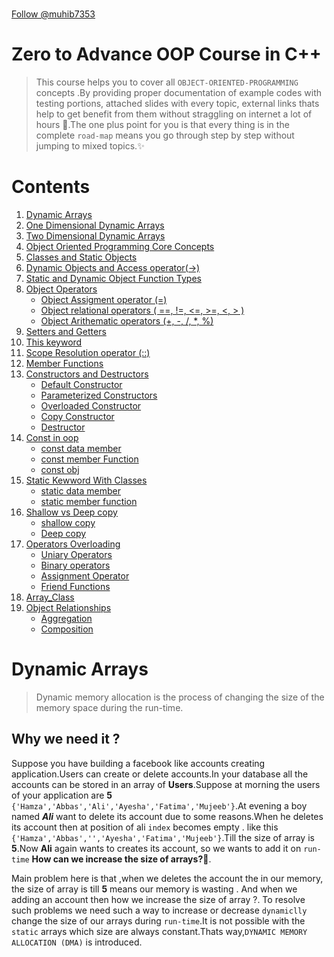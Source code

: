 <p align="center">
    <img src="/Some%20extra%20concepts/logo.jpg" style="height: 60vh; padding-left: 50vh;">
</p>

<!-- Place this tag where you want the button to render. -->

<a class="github-button" href="https://github.com/muhib7353" data-color-scheme="no-preference: light; light: light; dark: dark;" aria-label="Follow @muhib7353 on GitHub">Follow @muhib7353</a>

# Zero to Advance OOP Course in C++

> This course helps you to cover all `OBJECT-ORIENTED-PROGRAMMING` concepts .By providing proper documentation of example codes with testing portions, attached slides with every topic, external links thats help to get benefit from them without straggling on internet a lot of hours 🤔.The one plus point for you is that every thing is in the complete `road-map` means you go through step by step without jumping to mixed topics.✨

# Contents

1. [Dynamic Arrays](#dynamic-arrays)
2. [One Dimensional Dynamic Arrays](#one-dimensional-dynamic-arrays)
3. [Two Dimensional Dynamic Arrays](#two-dimensional-dynamic-arrays)
4. [Object Oriented Programming Core Concepts](#core-concepts)
5. [Classes and Static Objects](#classes-and-static-objects)
6. [Dynamic Objects and Access operator(->)](#dynamic-objects-and-access-operator)
7. [Static and Dynamic Object Function Types](#static-and-dynamic-object-function-types)
8. [Object Operators](#object-operators)
   - [Object Assigment operator (=)](#object-assignment-operater)
   - [Object relational operators ( ==, !=, <=, >=, <, > )](#object-relational-operaters)
   - [Object Arithematic operators (+, -, /, \*, %)](#object-arithematic-operators)
9. [Setters and Getters](#setters-and-getters)
10. [This keyword](#this-pointer-or-this-keyword-in-cpp)
11. [Scope Resolution operator (::)](#scope-resolution-operator)
12. [Member Functions](#member-functions)
13. [Constructors and Destructors](#constructors-and-destructors)
    - [Default Constructor]()
    - [Parameterized Constructors](#paramterized-constructor)
    - [Overloaded Constructor](#overloaded-constructor)
    - [Copy Constructor](#copy-constructor)
    - [Destructor](#destructors)
14. [Const in oop](#const-in-oop)
    - [const data member](#const-data-members)
    - [const member Function](#const-member-functions)
    - [const obj](#const-object)
15. [Static Kewword With Classes](#static-kewword-with-classes)  
    - [static data member](#static-data-member) 
    - [static member function](#static-member-function)
16. [Shallow vs Deep copy](#shallow-vs-deep-copy)   
    - [shallow copy](#shallow-copy-defination)
    - [Deep copy](#deep-copy)
17. [Operators Overloading](#operator-overloading)
    - [Uniary Operators](#uniary-operators-1)
    - [Binary operators](#binary-operators-1)
    - [Assignment Operator](#assignment-operator)
    - [Friend Functions](#non-member-friend-functions)
17. [Array_Class](#array-class)
18. [Object Relationships](#object-relationships)
    - [Aggregation](#aggregatoion)
    - [Composition](#composition)


# Dynamic Arrays

> Dynamic memory allocation is the process of changing the size of the memory space during the run-time.

## Why we need it ?

Suppose you have building a facebook like accounts creating application.Users can create or delete accounts.In your database all the accounts can be stored in an array of **Users**.Suppose
at morning the users of your application are **5** `{'Hamza','Abbas','Ali','Ayesha','Fatima','Mujeeb'}`.At evening a boy named **_Ali_** want to delete its account due to some reasons.When he deletes its account then at position of ali `index` becomes empty . like this `{'Hamza','Abbas','','Ayesha','Fatima','Mujeeb'}`.Till the size of array is **5**.Now **Ali** again wants to creates its account, so we wants to add it on `run-time` **How can we increase the size of arrays?🤔**.

Main problem here is that ,when we deletes the account the in our memory, the size of array is till **5** means our memory is wasting . And when we adding an account then how we increase the size of array ?. To resolve such problems we need such a way to increase or decrease `dynamiclly` change the size of our arrays during `run-time`.It is not possible with the `static` arrays which size are always constant.Thats way,`DYNAMIC MEMORY ALLOCATION (DMA)` is introduced.

## Before Starting Something better to know (Heap or Stack):

There are two types of memory in our computers **_Heap and Stack_**.During Dynamic Memory Allocation, When we make a pointer of our variable its can be formed at the stack.(storing the address of our varible only) and its value can be stored at the heap.

In `static memory`, all the varibles and arrays are formed in the memory (stack) at the `compile-time` so after exection all the variables and arrays are destroyed from the memory (stack) by the compiler itself.
But in `Dynamic memory`, all the variables and arrays `values` are formed in the memory (heap) at the run-time, so compiler doesn't made them we `developers` made it during the execuation time. So its our responsibilty to destroyed them from the memory after the completition of their tasks.Otherwise a problem named `memory-leakage` can be created and our program `crashes`.

One more important concept about the dynamic memory allocation.
In local functions we make a varaible and it goes out from the execuation stack after the calling .So we cannot use its value further more to to store its value we make a varaible on heap and ist pointer on the stack and return the pointer from the function and store its in to the main stack pointer varaible.Now your memory cannot be leakage.The main point is your pointer would never be became the dangling pointer. And your heap value can never be became without its pointer.

> Making a dynamic memory is called allocating the memory.
> Deleting a dynamic memory is called dellocating the memory.

## Dangling Pointer

A pointer whose is pointing to such memory in the haep which is not exist .

## One Dimensional Dynamic Arrays

**Firstly**, `allocating`, we make a pointer of our array at the stack that containes the address of the first element of our array.

<p align="center">
<img src="/Some%20extra%20concepts/codeSnaps/ptr.png" style="height: 40vh; padding-left: 50vh;">

 </p>

**Secondly**,we make a array at the heap by the `new` keyword.

<p align="center">
<img src="/Some%20extra%20concepts/codeSnaps/heap.png" style="height: 40vh; padding-left: 50vh;">

 </p>

**Thirdly**,perform your tasks.

<p align="center">
<img src="/Some%20extra%20concepts/codeSnaps/tasks.png" style="height: 50vh; padding-left: 50vh;">

 </p>

**At last**, `dellocating`, delete the array values at the heap by the `delete` keyword.And
make the pointer of our array `nullptr` so its pointing to nothing.

```cpp
#include <iostream>

using namespace std;

int main()
{
    int size = 5;
    int sum=0;

    //Allocating the memory
    int *arr = new int[size]{1,2,3,4,5};

    //sum of array
    for(int i=0;i<size;i++){
        sum+=arr[i];
    }
    cout<<"The sum of all the elements in the array is = "<<sum<<endl;

    //Delloacting the memory
    delete[] arr;
    arr = nullptr;

    return 0;
}
```

### How to change the size of our arrays at run-time ? or at execution time? How to increase or decrease the size of our arrays dynamically ? or at execution time?

**Firstly**, we made our array whose size we want to change dynamically.

<p align="center">
<img src="/Some%20extra%20concepts/codeSnaps/temp1.png" style="height: 40vh; padding-left: 50vh;">

 </p>

**Secondly**, we create an temp dyanmic 1D-Array.Whose size is the size thats we want after changing meanns `size+increaseNum` or `size+decreaseNum` .

<p align="center">
<img src="/Some%20extra%20concepts/codeSnaps/temp2.png" style="height: 40vh; padding-left: 50vh;">

 </p>

**Thirdly**, copy the array to tempArray.

<p align="center">
<img src="/Some%20extra%20concepts/codeSnaps/temp3.png" style="height: 50vh; padding-left: 50vh;">

 </p>

**At Last**, delete the array values from heap and mutate the array-pointer to the tempArray-pointer.And now you can mutate the size as `size+=num` (for-increaing) or `size-=num`(for-decreaing)

> Both our array and tempArray pointers in the stack pointing to the same changed tempArray values in the heap.

<p align="center">
<img src="/Some%20extra%20concepts/codeSnaps/temp4.png" style="height: 50vh; padding-left: 50vh;">

 </p>

**Now**,You can perform tasks, to the changed sized array ,after performing methods deallocate the aray and program happily finishes😊.(Problem-Solved,Hurray🥳)

```cpp
#include <iostream>
using namespace std;
int main()
{

    int size = 5;
    int *arr = new int[size]{1, 2, 3, 4, 5};

    int num;
    cout << "Enter the number how much size of array you wnat to cahnge :" << endl;
    cin >> num;

    int *temp = new int[size + num];
    for (int i = 0; i < size; i++)
    {
        temp[i] = arr[i];
    }

    //deleting the previous array
    delete[] arr;
    arr=temp;

    //giving values to increased indexs
    for(int i=size;i<size+num;i++){
        cin>>arr[i];
    }
    size+=num;

    delete[] arr;
    arr=nullptr;

    return 0;
}
```

# Boosted Material 1

- To Practice Questions Like ,insert,delete,shrink,add elements to the arrays dynamically
  see [1D-Arrays-Examples](</Object%20Oriented%20Programming/Step0_Dynamic%20Arrays/One%20Dimensional%20(1D)%20%20Dynamic%20Arrays/>)
- To Read more complexities about the dyanmic arrays read book pages from
  [LearnCpp](https://www.learncpp.com/cpp-tutorial/dynamic-memory-allocation-with-new-and-delete/)
- To get slides of dynamic memory [Dynamic Memory Allocation](/Some%20extra%20concepts/Slides/dynamicMemory.pdf)

## Two Dimensional Dynamic arrays

**Firtsly**, In Two Dimensional Dynamic arrays ,make an array of pointers (every element of array contaning the address of first element of each row of matrix) which is stored to the pointer in stack ,beacuse this pointer storing the address first pointer of array, so this pointer is the double pointer.

   <p align="center">
    <img src="/Some%20extra%20concepts/codeSnaps/2d-1.png" style="height: 40vh; padding-left: 50vh;">
 </p>
  **Secondly**, Make a new array on the heap (column) from the every element(single-pointer) of the pointers array,that conatain the address of the first element of it column on the stack.

   <p align="center">
    <img src="/Some%20extra%20concepts/codeSnaps/2d-2.png" style="height: 50vh; padding-left: 50vh;">
 </p>

**Thirdly**, Now our 2D-array is allocated.Now perform the all tasks on it.

   <p align="center">
    <img src="/Some%20extra%20concepts/codeSnaps/2d-3.png" style="height: 70vh; padding-left: 50vh;">
 </p>

**At Last**,Deallocate the firstly all the columns on the heap. Then delete the pointers array.
Then make the matrix pointer to null pointing to the nothing.

```cpp
#include <iostream>
using namespace std;
int main()
{
    int row = 3;
    int col = 3;

    int **matrix = new int *[row];
    for (int i = 0; i < row; i++)
    {
        matrix[i] = new int[col];
    }

    for (int i = 0; i < row; i++)
    {
        for (int j = 0; j < col; j++)
        {
            matrix[i][j] = (rand() % 10) + 1;
        }
    }

    for(int i=0;i<row;i++){
        delete[] matrix[i];
    }
    delete[] matrix;
    matrix=nullptr;

    return 0;
}
```

## How to change the size of rows or columns of 2D-arrays at run-time ? How to increase or decrease the size of 2D-arrays dynamically ?

You can understand the one example of how to increase the size of columns and then do others operations by following it.

### Steps:(To increase the rows dynamically)

**Firstly**: Make the new 2D-Dynamic array .

   <p align="center">
    <img src="/Some%20extra%20concepts/codeSnaps/temp2-1.png" style="height: 50vh; padding-left: 50vh;">
 </p>

**Secondly**: Make the `temp`2D-Dyanmic array.

   <p align="center">
    <img src="/Some%20extra%20concepts/codeSnaps/temp2-2.png" style="height: 60vh; padding-left: 50vh;">
 </p>

**Thirdly**: Copy the pervious 2d-array to temp array.Delete the previous 2D-Array.Give pointer of temp array to previous array.

   <p align="center">
    <img src="/Some%20extra%20concepts/codeSnaps/temp2-3.png" style="height: 70vh; padding-left: 50vh;">
 </p>

**At Last**: Add the new elements in the array .And finally dellocate the array.

```cpp
#include <iostream>
#include <iomanip>

using namespace std;

int main()
{
    int row=3;
    int col=3;

    //Allocating the memory
    int **matrix = new int *[row];
    for (int i = 0; i < row; i++)
    {
        matrix[i] = new int[col];
    }

   cout << "The random elements in the array :" << endl;
    for (int i = 0; i < row; i++)
    {
        // cout<<"Enter the row "<<i+1<<" :"<<endl;
        for (int j = 0; j < col; j++)
        {
            matrix[i][j] = (rand() % 10) + 1;
            // cin>>matrix[i][j];
        }
    }

   int num;
    cout << "Enter the number of rows that you want to increase:" << endl;
    cin >> num;

    //increase the size of the rows
    int **temp = new int *[row + num];
    for (int i = 0; i < row + num; i++)
    {
        temp[i] = new int[col];
    }
    for (int i = 0; i < row; i++)
    {
        for (int j = 0; j < col; j++)
        {
            temp[i][j] = matrix[i][j];
        }
    }
    for (int i = 0; i < row; i++)
    {
        delete[] matrix[i];
    }
    delete[] matrix;
    matrix = temp;


    //Entering elemenst in the increased rows
    for (int i = row; i < row + num; i++)
    {
        // cout<<"Enter the row "<<row+1<<" :"<<endl;
        for (int j = 0; j < col; j++)
        {
            matrix[i][j] = (rand() % (100 - 90)) + 1 + 90;
            // cin>>matrix[i][j];
        }
    }
    row += num;

   cout << "The elements in the array :" << endl;
    for (int i = 0; i < row; i++)
    {
        cout << left;
        for (int j = 0; j < col; j++)
        {
            cout << setw(5) << matrix[i][j];
        }
        cout << endl;
    }

    //dellocating the memory
    for (int i = 0; i < row; i++)
    {
        delete[] matrix[i];
    }
    delete[] matrix;
    matrix = nullptr;

    return 0;
}

```

## Boosted Material:

- To Practice Questions Like inrease and decrease rows or columns of the 2D-arrays dynamically
  see [1D-Arrays-Examples](</Object%20Oriented%20Programming/Step0_Dynamic%20Arrays/Two%20Dimensional%20(2D)%20%20Dynamic%20Arrays/>)
- To Read more complexities about the dyanmic arrays read book pages from
  [LearnCpp](https://www.learncpp.com/cpp-tutorial/dynamic-memory-allocation-with-new-and-delete/)
- To get slides of dynamic memory [Dynamic Memory Allocation](/Some%20extra%20concepts/Slides/dynamicMemory.pdf)

# Core Concepts

A langugae which containes these four segments is referrred as **_Object-Oriented-Programming_** language.

- ## Classes and object :
  Classes have no exixtence in the memeory,its only a blueprint.When we make an object of that class ,then it should having the some memeory.Class is an user defined-data-Type, called as **_ABSTRACT_DATA_TYPE_**.
- ## Data hiding and Encapsulation:
  Data is hided from every another object is data hiding .All the memebers of a class including data members and member functions are closed in a class like a capsule is referred to as Encapsulation.This feature opens the new term named as `Abstraction` means all the inner details are completetly ifnored and we focus on the working of the software.
- ## Inheritance:
  **_Do not reinvent the wheel_**.In programming the term used as : **Do not repeat the code⛔**.Inheritance has the code reuse-ability.Some features are inherited from the base class and given to the derived class.If any language does not support the inheritance then its not calle the Object oriented programming language its called the **\*Object-Based-Language**.
- ## Polymorphism
  Define as : Single interface having multiple functionalities.(same name different behaviour).
  It has two types :
  - Static
    Function overloading is done in static polymorphism.It has be achieved on the compile time also called the **_compile_time_binding_**.
  - Dynamic
    Function overriding is done in the dynamic polymorphism.It has be achieved on the run time also called the **_Run_Time_binding_**.

# Classes and Static Objects

[What are classes 👀 ❓](#classes-and-object)

## Basic Syntx of class:

  <p align="center">
    <img src="/Some%20extra%20concepts/codeSnaps/class1.png" style="height: 40vh; padding-left: 50vh;">
 </p>

## Basic Syntx of object:

  <p align="center">
    <img src="/Some%20extra%20concepts/codeSnaps/obj.png" style="height: 40vh; padding-left: 50vh;">
 </p>

we cannot access the dataMemebers of the class outside the class .Their members are by `default-private`.So when we want to access them .The error should come as

  <p align="center">
    <img src="/Some%20extra%20concepts/codeSnaps/error1.png" style="height: 40vh; padding-left: 50vh;">

> so when we want to access them outside the class,we use the `access-identifiers`.

## Access-Identifiers

There are there Access specifiers.

- ### Public
  Members declerad as private are only accessible within the class.
- ### Private
  Memebers of public are accessible from anywhere(accissble through the object).
- ### Protected
  Members are only accessible in child class.

Result:

<p align="center">
<img src="/Some%20extra%20concepts/codeSnaps/result_class.png" style="height: 60vh; padding-left: 50vh;">

### Note:

> The address of a class is same as the address of the first dataMemeber of the class

# Boosted Material 2

- To practice real-world examples [class and object examples](/Object%20Oriented%20Programming/Step1_Classes%20and%20objects/)
- To go through slides [Class and object slides](/Some%20extra%20concepts/Slides/classes.pdf)
- For reading more concepts explore this page [Deep learn class and objects](https://www.learncpp.com/cpp-tutorial/classes-and-class-members/)

# Dynamic Objects and Access Operator

Dynamic Objects means the pointer of that objects is on the stack and the whole object is on the heap. The name of the object is actually a pointer so means whenever we use the name of the class actually we refer the address of the object on the heap. So how we can access the data members and member functions of the object ,To refer the data members and the member functions of that class , we use the **access-operator** `->` instead of `(.)` **dot operator** .The access operator make a link between the heap and and stack .

### Understand by excample:

[How we make the dynamic objects of class and how to access their data members of taht dynamic object🙄❓](/Object%20Oriented%20Programming/Step1_Classes%20and%20objects/Basic%20Concepts%20building%20programs/6_DyanmicObjects_and_acessOperaters.cpp)

```cpp
#include <iostream>

using namespace std;

class algebra
{
public:
    int y;
    int x;
    int add;
};

int main()
{
    //Alloacting the memory
    algebra *sum = new algebra;

    //Arrow operaters pointing the members on the heap(->)
    sum->x = 3;
    sum->y = 4;
    sum->add = sum->x + sum->y;

    //Derefernce and userd the dot opearter(.)
    cout << "The sum of " << (*sum).x << " and " << (*sum).y << " = " << (*sum).add << endl;

    //delloacting the memory
    delete sum;
    sum=nullptr;

    return 0;
}
```

# Static and Dynamic Object Function Types:

Three type of functions can be implemented on the objects.

1. By passing object as a value
2. By passing object as a reference
3. By return object as a object

## 1.By passing object as a value

In `static` Pass objects into functions as an argument and use these parameters as a local object which has a complete access to the data members and member functions of the class same as for the argumentative object.

> The object which calls the functions is called the `Left_hand_side_object`.

We don't need to pass the two objects as the arguments beacuse L.H.S object is already exist ,and accessible to the class functions and we only need to pass the other funtions which is right hand side object.

In `Dyanmic` the copy of argumentative objects will not be made only the address of these objects will pass and dereferencing these adress and perform operations.

<p align="center">
    <img src="/Some%20extra%20concepts/codeSnaps/f-1.png" style="height: 50vh; padding-left: 50vh;">
 </p>

## 2.By passing object as a reference

In `static` When passing object as an argument to the function which recieveing it as a refernce parameter, then the copy of that object will not be produce.The address of this object will be use and its means any changing in data members or function members of the parameter object will aslo mutate the original argumentative object.
In `Dyanmic` the copy of argumentative objects will not be made only the address of these objects will pass ,so we will not have to use the refernce operator `&` , beacause already we pass the address `refernce` of the objects on the heap to function parameters As a result ,dereferencing these adresses and mutating the data memebers and member functions will mutate the original argumentative objects data members and member functions respectively.

<p align="center">
    <img src="/Some%20extra%20concepts/codeSnaps/f-2.png" style="height: 70vh; padding-left: 50vh;">
 </p>

## 3.By return object as a object

In `static` Return type of the function is a class name. When you manipulate some data and return a object made inside the function.
In `Dyanmic`,the returing object returns the only address of the making object not the object on the heap. beacuse when the function executes the making pointer will automatically goes out from the execuation stack. but the object on the heap is exixts . So just return the address of the making pointer.

> When an object is returned at compile-time it can be stored an anonymous varaible of same returning dataType and then assign it the varible on which the functions call this process is called the `RETURN_VALUE_OPTIMIZATION(RVO)`. And you when you run the program its destructor will be showed in the screen .

<p align="center">
    <img src="/Some%20extra%20concepts/codeSnaps/RVO.png" style="height: 50vh; padding-left: 50vh;">
 </p>

<p align="center">
    <img src="/Some%20extra%20concepts/codeSnaps/RVO-result.png" style="height: 50vh; padding-left: 50vh;">
 </p>
### Let understand by 😮 [dynamic-example](/Object%20Oriented%20Programming/Step1_Classes%20and%20objects/Basic%20Concepts%20building%20programs/6_DyanmicObjects_and_acessOperaters.cpp):

For static click [here](/Object%20Oriented%20Programming/Step1_Classes%20and%20objects/Basic%20Concepts%20building%20programs/7_staticObjectAndFunctions.cpp)

```cpp
/*Dynamic Objects when we pass to functions they always should be pass as by refernce
/*This code has three parts by three tests so you can uncommenntg the every test and check the outputs to understand
1:Pass by value  for dynamic objects
2:Pass by refernce for dynamic objects
3:Return value for dynamic objects
*/

#include <iostream>

using namespace std;

class algebra
{
private:
    int x;
    int y;

public:
    // setters
    void setX(int X) { x = X; }
    void setY(int Y) { y = Y; }
    void setData(int X, int Y)
    {
        x = X;
        y = Y;
    }

    // getters
    int getX() { return x; }
    int gety() { return y; }
    void getData()
    {
        cout << "x=" << x << endl;
        cout << "y=" << y << endl;
    }
};

// Functions

// 1:Pass by value
bool passByValue(algebra *A, algebra *B)
{
    return A->getX() != B->getX() ? true : false;
}

// 2:Pass by refernce
void update(algebra *A, algebra *B)
{
    B->setX(B->getX() + 100);
    B->setY(B->gety() + 100);
}

// 3:Return value
algebra *createCopy(algebra *A)
{
    algebra *copy = new algebra;

    copy->setX(A->getX());
    copy->setY(A->gety());

    return copy;
}
int main()
{
    algebra *obj1 = new algebra;
    algebra *obj2 = new algebra;

    obj1->setData(1, 2);
    obj2->setData(3, 4);

    // // Test:01
    // cout << passByValue(obj1, obj2);

    // //Test:02
    // cout << "Before passing obj2 as a pointer to update function : " << endl;
    // obj2->getData();
    // update(obj1, obj2);
    // cout << "After passing obj2 as a pointer to update function : " << endl;
    // obj2->getData();

    // //Test:03
    // cout << "The object members :" << endl;
    // algebra *copy=createCopy(obj1);
    // copy->getData();

    /*Results:Object’s data is always
    pass by reference through
    pointers*/

    return 0;
}
```

# Object Operators

These are object opertors:

- [Object Assigment operator (=)](#object-assignment-operater)
- [Object relational operators ( ==, !=, <=, >=, <, > )](#object-relational-operaters)
- [Object Arithematic operators (+, -, /, \*, %)](#object-arithematic-operator)

# Object Assignment operater

In generally, the assignment operator can be used to copy one thing into another. The data memebers of one object can be copied to another data members in two ways

> Only if member access specifier is public.

1.Member wise data Assignment

<p align="center">
    <img src="/Some%20extra%20concepts/codeSnaps/assignment-1.png" style="height: 50vh; padding-left: 50vh;">

 </p>
 
 2.Aggregate Wise data Assignment
        <p align="center">
    <img src="/Some%20extra%20concepts/codeSnaps/assignment-2.png" style="height: 50vh; padding-left: 50vh;">
 </p>
 
  ### Lets now understand by example 😍:
  [In C++ how the class data members of one object to be copied to the another object data memebers](/Object%20Oriented%20Programming/Step1_Classes%20and%20objects/Basic%20Concepts%20building%20programs/3_AssignmentOperater.cpp)

```cpp
#include <iostream>

using namespace std;

class algebra
{
public:
int x;
int y;

    void getData()
    {
        cout<<"The value of x ="<<x<<endl;
        cout<<"The value of y ="<<y<<endl;
    }

};

int main()
{
algebra obj1;
algebra \*obj2=new algebra;

    obj1.x=1;
    obj1.y=2;

    //MEMEBER WISE COPYING
    cout<<"\t\tMEMEBER WISE COPYING :"<<endl;
    obj2->x=obj1.x;
    obj2->y=obj1.y;

    cout<<"The values in object 1 : "<<endl;
    obj1.getData();
    cout<<"The values in object 2 : "<<endl;
    obj2->getData();

    // Aggregate WISE COPYING
    cout<<"\t\tAggregate WISE COPYING :"<<endl;
    (*obj2)=obj1;

    cout<<"The values in object 1 : "<<endl;
    obj1.getData();
    cout<<"The values in object 2 : "<<endl;
    obj2->getData();

    delete obj2;
    obj2=nullptr;

    return 0;

}

```

# Object Relational Operaters

Relational operators can be applied only on the varaibles that are made in functions. In objects you cannot apply directly these operaters on the object data members. It cannot be possible by `Member-Wise` or `Agreement-Wise`.

<p align="center">
    <img src="/Some%20extra%20concepts/codeSnaps/relational.png" style="height: 50vh; padding-left: 50vh;">
</p>

### Example :

[Can we compare the reational operaters (==,!=,<=,>=) to compare two object data members ?](/Object%20Oriented%20Programming/Step1_Classes%20and%20objects/Basic%20Concepts%20building%20programs/4_RelationalOpearter.cpp)

```cpp
#include<iostream>

using namespace std;

class algebra
{
public:
    int x;
    int y;
public:

    void setData(int xA,int yA)
    {
        x=xA;
        y=yA;
    }
    void getData()
    {
        cout<<"The value of  x = "<<x<<endl;
        cout<<"The value of  y = "<<y<<endl;
    }

    //getters
    int getX(){ return x;}
    int getY(){ return y;}
};
int main()
{
    algebra obj1;
    algebra *obj2=new algebra;

    obj1.setData(5,6);
    obj2->setData(6,5);

    //  //Test:01
    // cout<<obj1.getX()!=obj2->getX();
    // /*error: no match for 'operator!=' (operand types are 'std::basic_ostream<char>' and 'int')
    // cout<<obj1.getX()!=obj2->getX();*/

    //  //Test:02
    // cout<<*(obj2)==obj1;
    // //Compile time error Operation not defined

    // Results:So its mean we will never compare the data member wise or agrement wise
    delete obj2;
    obj2=nullptr;



    return 0;
}

```

# Object Arithematic Operators

Arithematic operators (+, -, /, \*, %) will be applicable only in member wise

<p align="center">
    <img src="/Some%20extra%20concepts/codeSnaps/arithematic-1.png" style="height: 50vh; padding-left: 50vh;">
</p>
 
  Cannot be applicable directly on the objects agreement wise.
<p align="center">
    <img src="/Some%20extra%20concepts/codeSnaps/arithematic-2.png" style="height: 60vh; padding-left: 50vh;">
</p>

> Use `Operator_Overloading` to apply these arithematic_operators on the objects directly.We will discuss this in later section [go_here](#).

### Example :

[Can we compare the use the arithematic operaters (+,-,\*,/,%) to perform arithematic calculations between two object data members ?](/Object%20Oriented%20Programming/Step1_Classes%20and%20objects/Basic%20Concepts%20building%20programs/5_ArithematicOpearter.cpp)

```cpp

#include<iostream>

using namespace std;

class algebra
{
public:
    int x;
    int y;
public:

    void setData(int xA,int yA)
    {
        x=xA;
        y=yA;
    }
    void getData()
    {
        cout<<"The value of  x = "<<x<<endl;
        cout<<"The value of  y = "<<y<<endl;
    }

    //getters
    int getX(){ return x;}
    int getY(){ return y;}
};
int main()
{
    algebra obj1;
    algebra *obj2=new algebra;

    obj1.setData(5,6);
    obj2->setData(1,2);

    //  //Test:01
    // //Member Wise
    // cout<<obj1.getX()+obj2->getX()<<endl;
    // cout<<obj1.getY()+obj2->getY()<<endl;

    //  //Test:02
    // //Agremeent Wise
    // cout<<*(obj2)+obj1<<endl;
    // //Compile time error Operation not defined


   //Results:We can perform the matematical opaertions on the object adat memebers only member wise not agremnet wise.

    delete obj2;
    obj2=nullptr;

    return 0;
}
```

# Setters and Getters

**_Why we need setters and getters_** ? What is the importance of getters and setters in real world?
Understand by exapmle ,in mobile phones when we want to increase the brightness of our mobile then can we go to the whole setting of the mobile and change it here **\*NO\*\*** .We only set the value of brightness same when we want to get the phone number of any person , we just search and get it.
Getters and setters are the same as , to retrieve the single dataMember or whole data member or to update them.

## Setters

> Used to set or update values of individual data members or a complete object.

### Basic Syntax:

- **_Void setVariableName (varaibleDataType parameterName){ variableName = ParameterName;}_**
   <p align="center">
   <img src="/Some%20extra%20concepts/codeSnaps/setters.png" style="height: 60vh; padding-left: 50vh;">
</p>

## Getters

> Used to get values of indiviual or complete object .

### Basic Syntax:

- **_returnType getVariableName (){ return variableName;}_**
     <p align="center">
     <img src="/Some%20extra%20concepts/codeSnaps/getters.png" style="height: 60vh; padding-left: 50vh;">
  </p>

  ## SetData and getData

  These are also the member functions of the class.They set the whole class data members and also get the data memebers of the whole class.

```cpp
/*Write a C++ program how to putData into dataMembers of a class that is private and getData from them
 */
#include <iostream>

using namespace std;

class algebra
{
private:
    int x;
    int y;
    float z;

public:
    void putData(int xA, int yA, int zA)
    {
        x = xA;
        y = yA;
        z = zA;
    }
    void getData()
    {
        cout<<"The value of x = "<<x<<endl;
        cout<<"The value of y = "<<y<<endl;
        cout<<"The value of z = "<<z<<endl;
    }
};

int main()
{
    algebra equation1;

    //Test 01:
    equation1.putData(1,2,3);
    equation1.getData();
    return 0;
}
```

### Practice exapmles:

- [Getters and Setters in C++ ](/Object%20Oriented%20Programming/Step1_Classes%20and%20objects/Basic%20Concepts%20building%20programs/2_gettersAndSetters.cpp)
- [getData and setData in C++ ](/Object%20Oriented%20Programming/Step1_Classes%20and%20objects/Basic%20Concepts%20building%20programs/1_getData_and_putData.cpp)

# This Pointer or This KeyWord in Cpp

IN C++ ,**This** is a pointer refer to the insatnce of the class. **This** is a pointer Single copy of this pointer is maintained at class level accessible in member functions only.
**This** pointer has two main functionalities:

1.When in memeber functions of the class ,the local variables name same as the `data-members` name.

<p align="center">
<img src="/Some%20extra%20concepts/codeSnaps/this1.png" style="height: 50vh; padding-left: 50vh;">

 </p>
 
2.Used to return the whole object from the member function. When you want to use the function chaining in objects.
In short,it can be used for the function calls chaining in which the local object returns the refernce of the single object and in function chaining it updates the every previous function value also.
<p align="center">
    <img src="/Some%20extra%20concepts/codeSnaps/this2.png" style="height: 70vh; padding-left: 50vh;">
 </p>
 
  ### Lets now understand by example 😍:
  [What is a this key Word in C++? Write a C++ program in which the setter function parameter name is same as the class data member name.What is the *this Pointer* in the C++ 😧?](/Object%20Oriented%20Programming/Step1_Classes%20and%20objects/Basic%20Concepts%20building%20programs/9_thisPointer.cpp)

```cpp
#include<iostream>

using namespace std;

class algebra
{
private:
    int x;
    int y;
public:
    //setters
    void setX(int x)
    {
       this->x=x;
    }
    void setY(int y)
    {
        this->y=y;
    }
    void setData(int x,int y)
    {
        this->x=x;
        this->y=y;
    }

    //getters
    int getX()
    {
        return x;
    }
    int getY()
    {
        return y;
    }
    void getData()
    {
        cout<<"The value of x = "<<x<<endl;
        cout<<"The value of y = "<<y<<endl;
    }

    //member functions
    algebra &value(int x)
    {
        this->x=x;
        return *this;
    }
    algebra &incrementValue(int y)
    {
        this->x++;
        this->y=y;
        return *this;
    }

};

int main()
{
    algebra obj1;
    algebra *obj2=new algebra;

    obj1.setData(1,2);
    obj2->setData(3,4);

    obj1.getData();
    obj2->getData();

    obj1.value(100).incrementValue(200);
    obj1.getData();//101,200--->chaining is sequential and the changes made to the object’s data members retains for further chaining calls.

    // obj1.setX(90).setY(900);// error: invalid use of 'void'


    return 0;
}
```

# Scope Resolution operator

## Defination:

> Scope Resolution operater (::) define the scope of anything at any place .Used to access the gloabal varables with the same name ,access the class memeber functions outside the the class ,usedin namespaces and in the inheritance

Suppose we have a class having 1000+ member functions our class size will become too springable 🥴 . And other problem is that suppose in your company your team fellow want to see your code he does't want to see your logics and how you write the code he/she just wnat to see what functionalities your class can do and think that your class has 2000+ member functions of different functionalities.In ecah member function you write the 1000+ lines of code.So showing every functionality name takes too much time🤧 and may be its a chance your team member beacome frustated 😡. As a result, **How to resolve these problems ?** The first answer involed in your brain is to make prototypes inside the class and make functions outside the class. Okay ! Thats good, lets try it

<p align="center">
    <img src="/Some%20extra%20concepts/codeSnaps/s-1.png" style="height: 70vh; padding-left: 50vh;">
 </p>

But the error should become :

```diff
- error: invalid use of 'this' in non-member function void setX(int x) { this->x = x; }
```

Beacuse, we know that all the data members and function members are developed public,private and protected only inside the class only accessible to them is protected or publc. And how can we refer that this function is a member function of that specific class.

How to resolve this error :

```diff
+ Use the Scope resolutioon opertor `::`  with the name of the class
```

_Means that this function has scope to that class_

<p align="center">
    <img src="/Some%20extra%20concepts/codeSnaps/s-2.png" style="height: 50vh; padding-left: 50vh;">
</p>

### Understand by complete [Scope-Resolution(::) Example](/Object%20Oriented%20Programming/Step1_Classes%20and%20objects/Basic%20Concepts%20building%20programs/10_scopeResolutionOperter.cpp) 😎:

```cpp
#include <iostream>

using namespace std;

class algebra
{
private:
   int x;
   int y;

public:
   // setters
   void setX(int);
   void setY(int);
   void setData(int, int);
   void setAlgebra(algebra);

   // getters
   int getX() const;
   int getY() const;
   void getData() const;
   algebra getAlgebra() const;

   // memberFunctions are here
   //.........
};

// SETTERS_scope_resolutions
void algebra::setX(int x) { this->x = x; }
void algebra::setY(int y) { this->y = y; }
void algebra::setData(int x, int y)
{
   this->x = x;
   this->y = y;
}
void algebra::setAlgebra(algebra obj)
{
   x = obj.x;
   y = obj.y;
}

// GETTERS_scope_resolutions
int algebra::getX() const { return x; }
int algebra::getY() const { return y; }
void algebra::getData() const
{
   cout << "The value of x = " << x << endl;
   cout << "The value of y = " << y << endl;
}
algebra algebra::getAlgebra() const
{
   return *this;
}

int main()
{
   algebra obj1;
   obj1.setData(1, 2);
   obj1.getData();

   algebra obj2;
   obj2.setAlgebra(obj1);
   obj2.getData();

   obj1.getAlgebra().setX(8);
   obj1.getData();

   return 0;
}
```

# Member Functions

You already know that we had already discussed the member functions, then what they are 🤔 ? Every class has such type of member functions :

- [Getters](#getters)
- [Setters](#setters)
- [Mutators](#setters)
- [Accessers](#getters)
- [Functionaliters](#functionaliters)
- [Constructors](#constructors-and-destructors)
- [Destructors](#constructors-and-destructors)
- [Iterators](#setters)
- [Operators](#operator-overloading)\
  In all of above we have done `getters` and `setters`. `Mutators` and `Accessors` are same as `getters` and `setters` beacuse by using the `setters` we can have full access to the data memebers of the class to mutate them directly and sam for the `getters` we can have directly access to retrieve them.
  **NOW**,we will discuss about the **_Functionaliters_**( I think thats not make sense 😅, but according to me its very straightForward to understand).Others will be discuss in the coming points.

## Functionaliters :

> Main functions that perform some operations on the data are called fucntionaliters.
> Functions that perform some mathematical and other operations on the data memebers and show some output or help in other functions to perform functionalities.

### Let understand by example 🙂 :

[Write a c++ program in to find distance between two points and take third point and find from where the distance from third point is closest](/Object%20Oriented%20Programming/Step1_Classes%20and%20objects/Basic%20Concepts%20building%20programs/11_MemberFunctions.cpp)

```cpp
/*Write a c++ program in to find distance between two points and take third point and find from where the distance from third point is closest*/
#include <iostream>
#include <cmath>

using namespace std;

class algebra
{
public:
    // setters
    void setX(int);
    void setY(int);
    void setData(int, int);
    void setAlgebra(algebra);

    // getters
    int getX() const;
    int getY() const;
    void getData() const;
    algebra getAlgebra() const;

    // memberFunctions
    float calculateDistance(algebra);
    algebra closestPoint(algebra , algebra );

private:
    int x;
    int y;
};

// SETTERS_scope_resolutions
void algebra::setX(int x) { this->x = x; }
void algebra::setY(int y) { this->y = y; }
void algebra::setData(int x, int y)
{
    this->x = x;
    this->y = y;
}
void algebra::setAlgebra(algebra obj)
{
    x = obj.x;
    y = obj.y;
}

// GETTERS_scope_resolutions
int algebra::getX() const { return x; }
int algebra::getY() const { return y; }
void algebra::getData() const
{
    cout << "The value of x = " << x << endl;
    cout << "The value of y = " << y << endl;
}
algebra algebra::getAlgebra() const
{
    return *this;
}

// Member_Functions
float algebra::calculateDistance(algebra point)
{
    int d1 = point.x - x;
    int d2 = point.y - y;

    int temp = ((d1 * d1) + (d2 * d2));

    return sqrt(temp);
}

algebra algebra ::closestPoint(algebra p1, algebra p2)
{
    float d1 = calculateDistance(p1);
    float d2 = calculateDistance(p2);

    return d1 <= d2 ? p1 : p2;
}

int main()
{
    algebra point1, point2, point3;

    point1.setData(6, 9);
    point2.setData(12, 3);
    point3.setData(1, 15);

    cout << point1.calculateDistance(point2)<<endl;
    point1.closestPoint(point2,point3).getData();

    return 0;
}
```

# Now its Time for Boosted Material 3

## Go deep 🧐, learn deep 😎

- See basic concept based questions on `setters`, `getters`, `this->pointer`, `object operators` and `object functions` click [here](/Object%20Oriented%20Programming/Step1_Classes%20and%20objects/Basic%20Concepts%20building%20programs/)
- To get slides on these topics click [here](/Some%20extra%20concepts/Slides/memberFunctions.pdf)
- To read about them more briefy visit [here](https://learncpp.com)

# Constructors and Destructors

### Defination:

> It is a function.It does not have any `return type`(like int,void). It has same name as of its class.They can never be called instead(they can be more than two ) are called and executed automaticallu on the time of creation oof object.Their main purpose to initialze the data members of an object being created.

Every object will be called only once in its life by the constructor till it is destroyed.Compiler give us default constructor but ity initliaze the data members with teh garbage values. If any one of the constructor should be written then the compiler does not gives its default constructor Constructor are of three types:

- Deafult Constructor
- Parameterized Constructor
- Copy Constructor

## Default Constructor

Its parameters are empty and it can be called on the time of the object creation.

### Syntax:

 <p align="center">
    <img src="/Some%20extra%20concepts/codeSnaps/cons-1.png" style="height: 50vh; padding-left: 50vh;">
</p>
 
 ### Example:
 ```cpp
 /*Write a C++ program how to write the default constructors*/
#include <iostream>
using namespace std;
class algebra
{
private:
	int x;
	int y;
public:
	algebra();
	void setData(int, int);
	void getData();
};
//Default Constructor
algebra::algebra()
{
	x = 0;
	y = 0;
	cout << "Deafult Constructor should be called:" << endl;
}
void algebra ::setData(int x, int y)
{
	this->x = x;
	this->y = y;
}
void algebra ::getData()
{
	cout << "The value of x = " << x << endl;
	cout << "The value of y = " << y << endl;
}
int main()
{
	algebra obj1;
	obj1.setData(1, 2);
	obj1.getData();
	algebra obj2;
	obj2.getData();

    return 0;

}

````
## Paramterized Constructor:
  Constructors are `overloaded` like `function-overloading`. When there are more than one constructors in a class having different number of parameters are called overloaded or parameterized constructors.
 ### VIP Note:
  >When we call any constructor on an object.Then only that `one` constructor should be called the of constructors should be remain and not be called.

  ### Syntax:

<p align="center">
    <img src="/Some%20extra%20concepts/codeSnaps/cons-2.png" style="height: 50vh; padding-left: 50vh;">
</p>

  ### Example:

```cpp
/*Write a C++ program how to write the parameterized or overloaded constructors*/
#include <iostream>
using namespace std;
class algebra
{
private:
	int x;
	int y;
public:
	algebra();
    algebra(int,int);
	void setData(int, int);
	void getData();
};
//Default Constructor
algebra::algebra()
{
	x = 0;
	y = 0;
	cout << "Deafult Constructor should be called:" << endl;
}
//paremterized constructor
algebra::algebra(int x, int y)
{
    this->x = x;
    this->y = y;
    cout << "Parameterized Constructor should be called:" << endl;
}
void algebra ::setData(int x, int y)
{
	this->x = x;
	this->y = y;
}
void algebra ::getData()
{
	cout << "The value of x = " << x << endl;
	cout << "The value of y = " << y << endl;
}
int main()
{
	algebra obj1(1,2);
	obj1.getData();
	algebra obj2;
	obj2.getData();

    return 0;

}
````

# Copy constructor

Copy constructor can be used to copy the one object constructor to another object .In copy constructor the paremterized object should be called as a refernce. Otherwise it creates a problem of `recursion`. To undertsnad this ,suppose we equal the object_2 to object_1 then the copy constructor of object_2 should be called and it takes the object_1 as a parameter and this parameter object makes a copy of the object_1 so to make copy of object_1 again the `copy-constructor` should be called again and agin and this process comes into the `recusrion` (infinity) and our program crushes when the stack overflow. But there is another problem here if we pass the arguemtative object as a refence than there is a dangerous chance to mutate the data of this object beacuse we are passing it as reference to avoid these bugs we pass it as a `const` now its beacame impossible to mutate the original object.

### Note:

> Pass the copying object as a refernce `&`.
> Pass the copying object as a constant `const`.
> It uses copy data of an object `bit-by-bit`.

### Syntax:

<p align="center">
    <img src="/Some%20extra%20concepts/codeSnaps/cons-3.png" style="height: 50vh; padding-left: 50vh;">
</p>
### Example:

```cpp
/*Write a C++ program how to write the copy constructor constructors*/
#include <iostream>
using namespace std;
class algebra
{
private:
	int x;
	int y;
public:
	algebra();
    algebra(int,int);
    algebra(const algebra&);
	void setData(int, int);
	void getData();
};
//Default Constructor
algebra::algebra()
{
	x = 0;
	y = 0;
	cout << "Deafult Constructor should be called:" << endl;
}
//paremterized constructor
algebra::algebra(int x, int y)
{
    this->x = x;
    this->y = y;
    cout << "Parameterized Constructor should be called:" << endl;
}
//copy constructor
algebra::algebra(const algebra& temp)
{
    x=temp.x;
    y=temp.y;
    cout<<"Copy constructor should be called:"<<endl;
}
void algebra ::setData(int x, int y)
{
	this->x = x;
	this->y = y;
}
void algebra ::getData()
{
	cout << "The value of x = " << x << endl;
	cout << "The value of y = " << y << endl;
}
int main()
{

    //default
	algebra obj2;
	obj2.getData();
    //parametrized
	algebra obj1(1,2);
	obj1.getData();
    //copy
    algebra obj3=obj1;
    obj3.getData();
    algebra obj4(obj2);
    obj4.getData();

    return 0;

}
```

## Overloaded Constructor :

Overloaded Constrcutor is the sum of the deafult constructor and the parameterized constructor.

### Basic Syntax:

<p align="center">
    <img src="/Some%20extra%20concepts/codeSnaps/over.png" style="height: 50vh; padding-left: 50vh;">
</p>

Example:

```cpp
#include <iostream>
using namespace std;
class phoneDetails
{
private:
    string name;
    int  RAM;
    float processor;
    char battery;
public:
//==============================================
//Overloaded constructor
/*The sum of the
1-deafult constructor
2-Paramterized Constructor
*/
//==============================================
//overloaded Constructor
phoneDetails(string Name="NULL",int ram=0,float process=0.0,char batt=' ')
{
   name=Name;
   RAM=ram;
   processor=process;
   battery=batt;
}

//==============================================
//Copy constructor
//==============================================

phoneDetails(phoneDetails &mob)
{
   name=mob.name;
   RAM=mob.RAM;
   processor=mob.processor;
   battery=mob.battery;
}

void getData();

//==============================================
//Calling destructor
//==============================================

~phoneDetails()
{
    cout<<"Destructor has been called:"<<endl;
}

};

//==============================================
//Accessing the functions of the class outside the class
//==============================================

void phoneDetails::getData()
{
   cout<<"The name of the Phone = "<<name<<endl;
   cout<<"The Ram of the Phone = "<<RAM<<endl;
   cout<<"The Processor of the Phone = "<<processor<<endl;
   cout<<"The Battery of the Phone = "<<battery<<endl;
}

//Main
int main()
{
    phoneDetails d1;//deafult constructor
    phoneDetails d2("Iphone",8,2.8,'1');//parameterized constructor
    phoneDetails d3(d2);//copy constructor

    d1.getData();
    d2.getData();
    d3.getData();

    return 0;
}
```

## Destructors:

### Defination:

> To destroy the object and free the memory.Same syntax as a constructors.Destructors cannot be overloaded since it is destroying the object and no parameter is required.It destroys the every object when the main function is executed. Executes when teh object goes out of scope.Just use the `telda(~)` sign with the destructo to distinguish it between the deafult constructor and the destructor.

### Synatx:

   <p align="center">
    <img src="/Some%20extra%20concepts/codeSnaps/des.png" style="height: 50vh; padding-left: 50vh;">
</p>

### Example:

```cpp
/*Write a C++ program how to write the destructors*/
#include <iostream>
using namespace std;
class algebra
{
private:
	int x;
	int y;
public:
	algebra();
    algebra(int,int);
    algebra(const algebra&);
	void setData(int, int);
	void getData();
    ~algebra();
};
//Default Constructor
algebra::algebra()
{
	x = 0;
	y = 0;
	cout << "Deafult Constructor should be called:" << endl;
}
//paremterized constructor
algebra::algebra(int x, int y)
{
    this->x = x;
    this->y = y;
    cout << "Parameterized Constructor should be called:" << endl;
}
//copy constructor
algebra::algebra(const algebra& temp)
{
    x=temp.x;
    y=temp.y;
    cout<<"Copy constructor should be called:"<<endl;
}
void algebra ::setData(int x, int y)
{
	this->x = x;
	this->y = y;
}
void algebra ::getData()
{
	cout << "The value of x = " << x << endl;
	cout << "The value of y = " << y << endl;
}
//destructor
algebra::~algebra()
{
    cout<<"Destructor should be called"<<endl;
}
int main()
{

    //default
	algebra obj2;
	obj2.getData();
    //parametrized
	algebra obj1(1,2);
	obj1.getData();
    //copy
    algebra obj3=obj1;
    obj3.getData();
    algebra obj4(obj2);
    obj4.getData();

    return 0;

}
```

# Boosted Material 4

## Go deep 🧐 ,learn Deep 🤓

- To get the briefly explained and good UI slides on the constructors and destructors get [here](/Some%20extra%20concepts/Slides/constructorsAndDestructors.pdf)
- To get the practice programs step by step for constructors and destructors get [here](/Object%20Oriented%20Programming/Step2_Constructors%20and%20destructors/)
- To study more abou t the constructors and destructors go [here](https://www.learncpp.com/cpp-tutorial/constructors/)

# Objects Arrays

Every object are same as the simple arrays on each index contain object class. On the time of creation of the objects array the `default_constructors` should be called.

## Syntax:

Basic syntax for the decalaration and initailzation of objects with the default values by calling different constructors :

  <p align="center">
    <img src="/Some%20extra%20concepts/codeSnaps/arrays.png" style="height: 50vh; padding-left: 50vh;">
 </p>

- On `0` index initilize the object with the default construtor.
- On `1` index initilize the object with the parameterized construtor.
- On `2` index initilize the object with the copy construtor.

Accessing of these objects is same as the simple arrays `dot(.) operator` for the static arrays and `spread(->) operator` for the dynamic arrays.

  <p align="center">
    <img src="/Some%20extra%20concepts/codeSnaps/dot.png" style="height: 70vh; padding-left: 50vh;">
 </p>

# Const in oop

## Const Data Members

### Defination

> The `data members`,state or properties whose value can not be changed during execution time and require value at time upon intialization .

### Note

> You can not left const memmber uninitialized,otherwise it will cause error!

### Ways to declare and initialize


1.  Initializing at time of declarartion.But keep in reminder that some compilers does not allow
    initialazation of const like this way.



 <p align="center">
    <img src="/Some%20extra%20concepts/codeSnaps/constdatamember.png" style="height: 70vh; padding-left: 50vh;">
 </p>

2)Initializing in `Initializer list` of `constructors`

 <p align="center">
    <img src="/Some%20extra%20concepts/codeSnaps/connst_In_initializerlist.png" style="height: 70vh; padding-left: 50vh;">
</p>

### Example Code

```cpp
#include<iostream>
using namespace std;

class Student
{
	String name;

	// 1) initializing const member at time of creation
	const int Id=1;
	const double CNIC;

public:
	// 2)initializing const member in member initialization list
	Student():CNIC(123-456789-123) {}

};
```

## Const Member functions

### Defination

> Tese are `member functions` of class which allow only _memory reading_.It simply means we can not change any `data member` of class either const or non-const `data member` in Const member functions.The can be accessed by both `const object` and `non-const object`.

### Note

> `constructors` are also _special member functions_ of class but it is not allowed to make constructors const functions.

<p align="center">
    <img src="/Some%20extra%20concepts/codeSnaps/const_functionn.png" style="height: 70vh; padding-left: 50vh;">
</p>

### Example code

```cpp

#include<iostream>
using namespace std;

class Student
{
	String name;
	const int Id = 1;

public:

	//-----Getters/Accessors----
	string getName() const
	{
		//Here if you try to modify data member name,it will cause error although it is non-const
		// like:
		// name="Waleed";
      return name;

	}
	int getId() const
	{
		//Here if you try to modify data member Id,it will cause error
		// like:
		// Id=9;
      return Id;

	}

};
int main()
{
	Student student_1;
	Student const  student_2;

	//Accessing constant function by Non const-object
	student_1.getId();

	//Accessing constant function by const-object
	student_2.getId();

}

```

## Const Object

### Defination

> Tese are `objects` of class which allow only **memory reading**.It simply means we can not change any `data member` of class either const or non-const `data member`.

### Note

> const objects give their `refrence` to only const member functions/behaviours.

<p align="center">
    <img src="/Some%20extra%20concepts/codeSnaps/const_obj.png" style="height: 70vh; padding-left: 50vh;">
</p>

```cpp


#include<iostream>
using namespace std;

class Student
{
	String name;
	const int Id = 1;

public:

	//-----Getters/Accessors----

	string getName()
	{

      return name;

	}
	int getId() const
	{

      return Id;

	}


};
int main()
{

Student const Student_1;
	//getId is constant member function,Therfore const
    //obj studen_1 give its refrence
	Student_1.getId();



	//getName is not_ constant member function,Therfore const
    //obj studen_1 does not give  its refrence
   //  Error---> Student_1.getName();


}
```

# Static Keyword With Classes

### Defination

> Using the static keyword on a local variable changes its duration from **automatic duration** to **static duration**. This means the variable is now created at the start of the program, and destroyed at the end of the program (just like a global variable). As a result, the static variable will retain its value even after it goes out of scope!

Static kewword has two uses with class which are following below:
- `static data member`
- `static function`

## Static Data member

### Defination

> Static Data members in `Classes` are actually belong to respective Class not to the object,it means it works like `Global Variable` for the `class` and `class objects`.

#### Declaration and defination of static Data member

- static members are declared *inside* the `Class`
- static members are defined *outside* the `Class`

##### Reason of Defining outside the class 😉

> It makes a sense because static data member belong to class and its memory allocated once but imagin if it is defined inside class so whenever the object of class is being made,everytime memory allocated wich is not allowed

<p align="center">
    <img src="/Some%20extra%20concepts/codeSnaps/staticdatamember.png" style="height: 70vh; padding-left: 50vh;">
</p>

##### Best Practice 👀

> It is best practice to access `static data member` by **class name** with `scope resolution (::) operartor` rather than by accessing **object** with `memory access/dot operattor (.)`.

<p align="center">
    <img src="/Some%20extra%20concepts/codeSnaps/staticdatamember_define.png" style="height: 70vh; padding-left: 50vh;">
</p>

##### Tips 😎

<p align="center">
    <img src="/Some%20extra%20concepts/codeSnaps/staticdatamember_const.png" style="height: 70vh; padding-left: 50vh;">
</p>

### Example code

```cpp
#include<iostream>
using namespace std;

class Circle
{
	int radius;
	static const float Pi;

public:
	//------Mutator/setter-------------
	void setRadius(int radius)
	{
		this->radius = radius;
	}

	//-----Getter/Accessor--------------
	int getRadius() const
	{
		return radius;
	}


	//-----member function-----------
	double calculateArea()
	{
		return Pi * (radius * radius);
	}



};

int main()
{
	Circle circle_1;
	circle_1.setRadius(5);

	cout << circle_1.calculateArea();
}
```

# Static Member Function

## Defination

>`Static member functions` can be used to work with `static member` variables in the **class**. An **object** of the class is not required to call them.

### Interesting Facts about Static functions ✔

- `this pointer` does not exist in `static member function`,because `this pointer` belong to the object where static member function belong to **class** not to object
- In static behaviour ,we can also call other `static data members` and `static functions`
- `static member functions` can not be **constant**.

### Tip 👀

> You can call `static function` by **object name** with `memory access operator (.)` but it doest not good programming practice.So,it is good practice to access `stattic memmber function` of class by **class** name with `scope resolution operator (::)`.


<p align="center">
    <img src="/Some%20extra%20concepts/codeSnaps/staticFunctions.png" style="height: 70vh; padding-left: 50vh;">
</p>

## Example code

```cpp
#include <iostream>
using namespace std;

class Circle
{
    int radius;
    static const float Pi;

public:
    //--------Setter/Mutator------------
    void setRadius(int radius)
    {
        this->radius = radius;
    }

    int getRadius() const
    {
        return radius;
    }

    //-----Getter/Accessor--------------
    static int getPi()
    {
        // Here,you cant not access any data member and member function directly except static data member and other static function
        //  like
        // radius=6;  -->error
        //  setRadius(5);   -->error

        return Pi;
    }
};

int main()
{ // Accessing static data member of class through static function with class name and scope resolution operartor
    cout << Circle::getPi();
}


```

# shallow vs deep copy

## shallow copy defination

> Because C++ does not know much about your class, the default copy constructorand `default assignment operators` it provides use a copying method known as a** memberwise copy** (also known as a `shallow copy`).

    <p align = "center">
    <img src = "/Some%20extra%20concepts/codeSnaps/shallowcopy1.png" style = "height: 70vh; padding-left: 50vh;">
    < / p>

    ### Example code

    ```cpp
#include <iostream>
    using namespace std;
class fraction
{
    int numerator;
    int denominator;

public:
    //---------Default  constructor-----------
    fraction() : numerator(1), denominator(2) {}

    void printData() const
    {
        cout << "Rational number is: " << numerator << "/" << denominator << endl;
    }
};
int main()
{
    fraction f1;

    fraction f2(f1); // memberwise copying of f1 into f2 by defauly copy constructor that compiler provides.

    fraction f3 = f1; // memberwise copying of f1 into f3 by default copy assignment operator
    return 0;
}
```

### Whats the problem with shallow copy ? 😒
shallow copying by default copy constructor or by copying assignment operator works fine until tha class data members have dynamic memory allocation.let understand by code.
### code example
```cpp
#include <iostream>
using namespace std;
class fraction
{
    int* numerator;
    int denominator;

public:
    //---------Default  constructor-----------
    fraction()
    {
        numerator = new int(1);
        denominator = 2;
    }
    //---------setter------------------------
    void setNumerator(int n)
    {
        *numerator = n;
    }

    void printData() const
    {
        cout << "Rational number is: " << *numerator << "/" << denominator << endl;
    }
};
int main()
{
    fraction f1;

    fraction f2(f1); // memberwise copying of f1 into f2 by defauly copy constructor that compiler provides.

    fraction f3 = f1; // memberwise copying of f1 into f3t by default copy assignment operator

    f3.setNumerator(6); //  numerator=6 ==> of f3,but it will also change the value of numerator of f1 and f2

    //==> Reason: because shallow copy does membervise copy and in class we have dynamic memmry allocation for numerator,
    // so when f2,f3 are created by default copy constructor ,their data member numerator copy the address of numerator of
    // f1,so as a result numerator of all objects are pointing by same memory address and changing in one will reflect in all.

    f3.printData(); //nemerator=6
    f1.printData(); //numerator=6
    f2.printData(); //numerartor=6
    return 0;

}
```

### so whats the solution when we have dynamic memory alloaction😉 ?

> Here, the concept `deep copy`/concrete copy comes, whenever we have to do `dynamic memmory allocation` with** class data members** we have to use `deep copy` rather than `shallow copy`.

## Deep copy
In `Deep copy`, an `object` is created by copying data of all variablesand it also allocates the same size of `dynamic memory` with the same values to the new object.In order to perform `Deep copy`, we need to** explicitly** define the `copy constructor`and assign** dynamic memory** as well if required.Also, it is required to dynamically allocate memory to the variables in the other `constructors`, as well.And also important to deallocate memory in destructor mannually by `delete keyword`.

It has two sub - Divisions
- deep copy in copy constructor
- deep copy in assignmen operator

#### 1) deep copy in copy constructor
<p align = "center">
<img src = "/Some%20extra%20concepts/codeSnaps/deepcopy2.png" style = "height: 70vh; padding-left: 50vh;">
< / p>

#### 2) deep copy in assignment operator
<p align = "center">
<img src = "/Some%20extra%20concepts/codeSnaps/deepcopy3.png" style = "height: 70vh; padding-left: 50vh;">
< / p>


### code example
```cpp
#include <iostream>
using namespace std;
class fraction
{
    int* numerator;
    int denominator;

public:
    //---------Default  constructor-----------
    fraction()
    {
        numerator = new int(1);
        denominator = 2;
    }

    //--------Deep copy in copy constructor-----
    fraction(const fraction& tempObj)
    {
        numerator = new int;
        *numerator = *(tempObj.numerator);
        denominator = tempObj.denominator;
    }

    // -----Deep copy in assignment opeartor--
    fraction& operator==(const fraction& obj)
    {
        delete numerator; // first has to free the address that numerator already contain to prevent memory leak
        if (this != &obj) // self assignment check
        {
            numerator = new int;
            *numerator = *(obj.numerator);
            denominator = obj.denominator;
        }
        return *this; // return current obj for cascading
    }
    //---------setter------------------------
    void setNumerator(int n)
    {

        *numerator = n;
    }

    void printData() const
    {
        cout << "Rational number is: " << *numerator << "/" << denominator << endl;
    }
    // ------Destructor-----------------
    ~fraction()
    {//It is neccessary to deallocate memmory manually to prevevnt memmory leak.
        delete numerator;
    }
};
int main()
{
    fraction f1;

    fraction f2(f1); // deep copy of f1 into f2

    fraction f3 = f1; // deep copy by assignment operator

    f3.setNumerator(6); //  numerator=6 ==> of f3,but it will not change the value of numerator of f1 and f2

    //<====Test cases====>
    f3.printData();
    f1.printData();
    f2.printData();
    return 0;
}

```








<!--Operator overloading-->
# Operator Overloading
**So, the first Question is what are operators?**\
In mathematics and sometimes in computer programming, an operator is a character that represents an action, as for example + is an arithmetic operator that represents addition.\
**Why we need operator overloading concept?**\
The Arithmetic operator (+, -, *, /, %) are already defined for the built in data types like int, float, char etc. But, right now, when we are creating/defining our own data types( class represents a data type), So, we need to write our own operators for this purpose.
### Defination 
>Perform operations on class objects (variables of user defined ADTs) as performed on system defined datatypes.
### Operators that can be overloaded
| + | - | *| / | = | ==| >= | <=|
|-- |-- |--|-- |-- |--|-- |--|
|  > | <  | += | -=  | *=  | /= | &  | \|  |
|  % | ^  | ! |  %= | ^=  | &= | \|=  |>>  |
|  << | <<==  | >>== |&&   |\|\|   | ++  | --   | , |
|  -> | ->*  |[]  |()   | new  |delete  |new[]   |delete[]  |

### Operators that cannot be overloaded
| . | .* | ::| ?: | sizeof | 
|-- |-- |--|-- |-- |

### Operators Classification
>Opertors can be classified into **two** main categeries.

1.Uniary operators\
2.Binary operators

#### Uniary Operators
- (minus)
- !
- ++ (pre and post)
- -- (pre and post)
- ~ ( bitwise not)
- & (address of)
#### Binary Operators

- Arithmetic -, +, *, /, % , +=, -=, *=, /=, %=
- Relational ==, !=, >=,<=, <, >
- Assignment =
- Logical &&, ||
- Subscript []
- Member access ->
- Stream operators can be overload for file stream or command line stream
<< (stream insertion), >> (stream extraction)
- Bitwise: &, |, >> (shift right), <<(shift left), ^ (XOR)
- Memory management: new, delete
#### Note:
>Operator as += must be overloaded explicitly because + does not overload +=
 ### Operators Function
 When we want to make the overloaded function it is of two type.
 1. Non-static member function of a class.
2. Non-member function.
## Basic Syntax 
Operator function header contains\
1.return type\
2.`operator` reserve word\
3.operator symbol\
4.parameters list

 <p align="center">
    <img src="/Some%20extra%20concepts/codeSnaps/operatorSyantx.png" style="height: 50vh; padding-left: 50vh;">
 </p>
 

### Before Starting : Prerequisite (Cascadding Concept)
When we learn the [this](#this-pointer-or-this-keyword-in-cpp) keyword , we will discuss about the refernce of current object class returing of [this](#this-pointer-or-this-keyword-in-cpp).We can use the same concept for the `operator` overloading.In opertor overloading the `Left-hand-Object` be overload the `Right-hand-object`. 
```cpp
int main()
{
    algebra x,y;
    x+y;
}
```
In the above example the object `x` be overaloded and it calls the `y` object in its overloaded function as a parameter.
Now , suppose we want to add the three objects consectively.
like this
```cpp
int main()
{
    algebra x,y,z;
    x+y+z;
}
```
In this case the `precedence` of operators comes,firstly `x+y` can be overloaded and returns the resultant object of `x+y` this resultant object now can be overloaded with `z`.The returing of new object is refer to as the `cascading` of operators.

Now , discuss the another case and understand more about the `cascading`.
suppose we want to add the `x+y` and stores into the `z`.Like this
```cpp
int main()
{
    algebra x,y,z;
    z=x+y;
}
```
`z` is an object of class type  `algebra ` so it stores the result only in `algebra` class type.So, here the cascading comes, we can return the resultant of `x+y` as same as the dataType of the `z`.\
To put the whole discussion in a nutshell,When we make the overaloded function, then we can make it according to the following instructions\
1.Can it just update the current object and no needs to store the updated object into an other object?\
Like this,
```cpp
void operator --()
{
    --x;
    --y;
}
```
2.Can it updates the current object and store teh updated object anywere?\
Like this,
```cpp
algebra operator --()
{
    --x;
    --y;
    return *this;
}
```
3.Can it just perform the functionality upon the objects, without updating objects and returns the new resultant object and use this resultant object to anywhere.\
Like this,
```cpp
algebra operator +(const algebra& obj)
{
 return algebra(x+obj.x,y+obj.y);
}
```
### Note:(Better-Practice)
>Better practice is that we should always make opertor overloading functions which supports cascading.Beacuse we don't know actually in the main this operators resulant used .(To make the program more generic)
## Non-Static Member Functions
### Uniary Operators 

Member function takes no argument work on single operand must be the class object.
#### - (in-uinary) 
Converting object to their negative form.
 <p align="center">
    <img src="/Some%20extra%20concepts/codeSnaps/uniaryNon-static.png" style="height: 70vh; padding-left: 50vh;">
 </p>

#### Pre increment --
Pre increment-- ,is increment the object to -1 firtstly so, in cascading we have two options , we can return the updated object or just returns the non-updated object. The best practice here comes is to return the non-updated object because we may use this so object without increment in anywhere.

 <p align="center">
    <img src="/Some%20extra%20concepts/codeSnaps/preIncrement.png" style="height: 50vh; padding-left: 50vh;">
 </p>

#### Post increment --
Post increment--, same as to increment the object to -1 after , cascading strategy is same as above [pre-increment](#pre-increment).To distugish between post and pre , in post we use the void `int` as a parameter in the parameters list.Thats easy,

 <p align="center">
    <img src="/Some%20extra%20concepts/codeSnaps/postIncrement-2.png" style="height: 50vh; padding-left: 50vh;">
 </p>

##### Now Understand by example:
```cpp
#include <iostream>

using namespace std;

class algebra
{
private:
    int x, y;

public:
    algebra(int x = 1, int y = 1) : x(x), y(y) {}
    // Pre increment Operator
    algebra operator--()
    {
        algebra temp(*this);
        --x;
        --y;
        return temp;
    }
    // Post increment Operator
    algebra& operator--(int)
    {
        x--;
        y--;
        return *this;
    }
    void getData() { cout << x << "  " << y << "\n"; }
};
int main()
{
    algebra obj(2, 2);
    algebra preMinus_Obj = --obj;
    algebra postMinus_Obj = obj--;
    preMinus_Obj.getData(); // 1    1
    postMinus_Obj.getData(); // 0    0
}
```

**Why we use the `&` sign with returing objects ? and When to use it ?**\
This is a very interesting question may confuse begginers very well.Now understand firstly **why we need and use `&`**? When we update the current object and returning the current object completely by using `return *this`\
Like this,
```cpp
algebra operator-()
{
    x=-x;
    y=-y;
    return *this;
}
```
This means that, we are returing the value of the current object completely to algebra and the compiler at that time make the copy of this `*this` and stores it into the `algebra` anonymously and then gives it assigns to cascading.So at that time the `copy constructor` calls and its `destructor` should also be called.Means our memory is wasted for some period of time.Its not a better way , we can use the `*this` refernce instead of copying to anonymous.So thats why , we use the `&` sign with the returnType to avoid the anonymous `constructors` and `destructors` calling and make our memory and program more efficient.\
Now our next questionn is **When to use `&`?** The answer of this question is very simple , when we are updating the current object and returing the current object for the cascading then use it.

### Note:(Avoid)
Never use `&` sign when you are returing the non-current class object.Because it gets the address of that object made inside the class and when the function destroys this local object varaible also destroys from the execuation stack.And now you have a refernce of a such object varaiable whose does'nt exist. `Error-Becomes`.

### Binary Operators
> Member function, needs one argument right operand can be class object or other datatype.
- Left operand must be class object
- When don't Update the L.H.S Object then use the `const` function.
- Also When don't update the R.H.S Object pass the R.H.S object as refernce and to safe memory use the `alias(refernce)` of it.
Be like ,
```cpp
algebra operator +(const algebra& obj) const{
    //function_body
}
``` 
- All operators can be overloaded through member functions in which left operand is class object.\
for example:\
```cpp
algebra p1, p2(2, 3);
p1 + p2; //both are class objects of Point class
p1++;
p1 = p2;
//left operand is class object member function will work
p1 + 3;
```
#### Binary Operator Addition (+)
- Both operands are class objects.
- Member function takes right operand of
operation as one argument.
- Called on left operand must be class object.

##### Syntax:
 <p align="center">
    <img src="/Some%20extra%20concepts/codeSnaps/additionOperator-2.png" style="height: 50vh; padding-left: 50vh;">
 </p>

- Can be called in both ways.
```cpp
int main()
{
    algebra obj1(2,2);
    algebra obj2(3,3);
    obj1.operator+(obj2);
    obj1+obj2;
    algebra obj3=obj1+obj2;
}
```
### Note:
 Now the other `Arithematic Operators like -,*,/ ,%` can overloaded in the same way sa above. 
Now the other `Arithematic Operators like -,*,/ ,%` can overloaded in the same way sa above.
 Now the other `Arithematic Operators like -,*,/ ,%` can overloaded in the same way sa above. 

### Arirthematic Assignment Operator +=
The simple addition (+=) is like :\
obj1 += obj2;\
We will follow the original definition of the += operator. Here, the +=
operator adds obj1 and obj2 and returns a current object which is again stored in
obj1 or we can say that the value of obj1 will be updated. The operands on the
left i.e obj2 remained unchanged after the execution of the statement, and
results are stored in obj1 not as a new object but only the current (previous,
called) object is updated.

### Syntax:
 <p align="center">
    <img src="/Some%20extra%20concepts/codeSnaps/arithematicAssignment.png" style="height: 50vh; padding-left: 50vh;">
 </p>

#### Relating + and += :😢

Now, we are trying to relate + and += operators to
make our program more simple( or more complex for some reason
).\
If we focus on the above two codes of the + and += operators, we can seet hat actually we are doing exactly the same thing in both of the programs.\
The only difference is the object which is to be updated or the object in which the results of addition is stored. In the first case i.e +, we created a new object and updated that object. While in the other case, we changed the current object, and stored the results into it.\
Now consider an example of simple numbers instead of the objects of class.\
`R = obj1 + obj2`; // `R` is the object where result is to be stored and `obj1`
and `obj2 `should remain unchanged.\
One method to do this is by simply adding `obj1` and `obj2` and storing it into `R`.\
But, if we have an option of `+=` then we follow another method to do the same thing.
First simply let:😎\
`R = obj1`;\
We Stored `obj1` into `R` OR in
programming context made `obj1` copy of a into `R`\
Now, all we need to do is :\
`R = R + obj2;` //Adding R (which is a copy of obj1) into obj2 and storing result into R
Or isn’t it simply :\
`R += B;`Hopefully, we gathered the idea that how `+ and +=` can be used
simultaneously.\
Now, coming back to the coding portion. If we implement the same logic with the objects of the class and adding them, The code will
be like this :

<p align="center">
    <img src="/Some%20extra%20concepts/codeSnaps/relate+and+=.png" style="height: 70vh; padding-left: 0vh;">
 </p>

#### Note : 
 All the other `Arithematic Assignment Operators -=,*=,/=` work in the same way.

Exmple of code is given as :
```cpp
#include <iostream>

using namespace std;

class algebra
{
private:
    int x, y;

public:
    algebra(int x = 1, int y = 1) : x(x), y(y) {}

    algebra operator+(const algebra &obj)
    {
        algebra resultant(*this);
        resultant += obj;
        return resultant;
    }
    algebra &operator+=(const algebra &obj)
    {
        x += obj.x;
        y += obj.y;
        return *this;
    }
    void getData() { cout << x << "  " << y << "\n"; }
};
int main()
{
    // Addition +
    algebra obj1(1, 1);
    algebra obj2(6, 9);
    obj1.operator+(obj2);
    obj1 + obj2;
    algebra obj3 = obj1 + obj2;
    obj3.getData(); // 7  9

    // Assignment Addition +=
    algebra obj4 = obj1 += obj2;
    obj4.getData(); // 7  9
    obj1.getData(); // 7  9
}

```
### Logical Operator ==
- Return type is always `bool`  
- Both operands should be class objects.
- Member function takes right operand
of operation as one argument.
- Called on left operand must be class
object

#### Syntax:
<p align="center">
    <img src="/Some%20extra%20concepts/codeSnaps/==.png" style="height: 40vh; padding-left: 0vh;">
 </p>

### Logical Operator !=
If logical operatot `==` is defined then relate it with the  `!=` as 
`!(*this==obj)`
<p align="center">
    <img src="/Some%20extra%20concepts/codeSnaps/!=.png" style="height: 40vh; padding-left: 0vh;">
 </p>

Other Logical operators like `<=,>=,<,>` are work in the same way sa above.

**Example code is given as :**
```cpp
#include <iostream>

using namespace std;

class algebra
{
private:
    int x, y;

public:
    algebra(int x = 1, int y = 1) : x(x), y(y) {}

    bool operator==(const algebra &obj)
    {
        return (x == obj.x && y == obj.y);
    }
    bool operator!=(const algebra &obj)
    {
        return !(*this == obj);
    }
    void getData() { cout << x << "  " << y << "\n"; }
};
int main()
{
    // Addition +
    algebra obj1(2, 2);
    algebra obj2(2, 1);
    cout << (obj1 == obj2) << "\n"; // 1
    cout << (obj1 != obj2) << "\n"; // 1
}
```

### Assignment Operator = 
When we don't overload the `assignment operator` then the our compiler by `default` gives the overloaded assignment operator.
- Member Functions are compulsory for assignment
- Both operands should be the same class objects
- Member function takes right operation of operation as argumnet
- Check state of both L.H.S and R.H.S objects data members carefully.
  - If they are pointers address issues, due to different constructors, nullptr or valid memory address.
  - Dynamic arrays size mismatch issues.
  - Self assignment issue with pointer data members

For `STATIC-Memory`, we can do assigment of values .
Our all `data-members` are on the stack. So we just copy the one varible to other.
our data-members are as follows:
```cpp
private:
    int x, y;
```
<p align="center">
    <img src="/Some%20extra%20concepts/codeSnaps/=.png" style="height: 50vh; padding-left: 0vh;">
 </p>

For `Pointers`,Check L.H.S AND R.H.S objects as;
|Left Operand | Right operand |
|:-----------:|:--------------:|
|nullptr|nullptr|
|nullptr|address|
|address|nullptr|
|address(single variable)|address(single variable)|
|address (Array Size Check)|address (Array Size Check)|

### Syntax:
<p align="center">
    <img src="/Some%20extra%20concepts/codeSnaps/pointer=.png" style="height: 80vh; padding-left: 0vh;">
 </p>

### Subscript Operator []
- Member function is compulsory for subscript operator.
- Left operand should be class object and right should be `int`.
- Member function takes right operand of operation as argument and called on left operand.
- It provides access to elements of arrays defined inside objects as private data members.
- For example: a class myArray is defined here

**understand Setp by step in the code,See the code Example**
```cpp
#include <iostream>

using namespace std;

class myArray
{
    int size; // Array size
    int *ptr; // Pointer for dynamic 1-D Array
public:
    myArray()
    {
        size = 0;
        ptr = nullptr;
    }
    myArray(int size)
    {
        this->size = size;
        if (size > 0)
        {
            ptr = new int[size];
            for (int i = 0; i < size; i++)
                ptr[i] = i + 1;
        }
        else
            ptr = nullptr;
    }
    int &operator[](const int i);
    const int &operator[](const int i) const;
};
// implementation for Normal object
int &myArray::operator[](const int i)
{
    // check if index i is in range
    if (i >= 0 && i < size)
        return ptr[i];
    // return element by reference as lvalue
}
// implementation accessor for Constant object
const int &myArray::operator[](const int i) const
{
    // check if index i is in range
    if (i >= 0 && i < size)
        return ptr[i];
    // return element by reference as constant rvalue
}
int main()
{
    myArray a1(5); // creates array inside object
    a1[0] = 100;   // return reference to int element 1 of array
    // store 100 in element 1
    a1[1] = a1[0];       // copy element 1 to element 2
    cout << a1[1];       // print value of element 2
    const myArray a2(3); // creates array of size 3 inside constant object
    cout << a2[1];
    // return constant reference (read only) to int
    // a2[1] = 10;                     // wrong as constant reference is returned for constant object
    // • Not work on pointers to objects directly
    myArray *aptr = new myArray(5); // creates array inside object
    aptr[3] = 100;                  // wrong as aptr is pointer
    (*aptr)[3] = 100;               // first dereference the pointer then access data
    aptr[0][3] = 100;
}

```
## Non-Member functions
**Why we need the non-member functions to operator overloading**?\
Because We know that the L.H.S object calls the R.H.S object . If L.H.S operand is not the object its dataType is different from the l.H.S operand than what we have to do.
Like this,
```cpp
2 + p1; // left operand is int
cout << p1; // left operand is ostream class object
cin >> p1; //left operand if istream class object
```
Therefore, Non-member functions can be used for such operations

- Non-member function cannot be defined inside the class
- They cannot access the private data members of a class
- Operators that cannot be overloaded through non-member functions are
`=, [], (), ->, &`(address of operator)
- All other operators can be overloaded through non-member functions
- Unary operators
- Non-member function, needs one argument
- Binary operators
- Non-member function, needs two arguments
- One argument must be class object or reference
• There is no `this` pointer in non-member functions

## Non-Member `friend` functions
`friend` function can access private and protected members of another class.\
•`friend` functions are non-member functions of class.\
•They are defined outside of class scope
Can only add prototype inside class definition for granting friendship.
•There is no `this` pointer in non-member friend functions.\
**Properties of friendship**\
• Friendship is granted, not taken\
• Not symmetric (if B a friend of A, A not necessarily a friend of B)\
• Not transitive (if A is friend of B, B is friend of C, A not necessarily a
friend of C).

### Uniary Operator - 

Non-member function takes one
argument that must be the class object

Can be called in two ways.
```cpp
Point p1(3, 4);
operator-(p1);
// calls friend function
Or
-p1;
Point p2 = -p1;
```
• Only add one function member or non-
member friend to avoid conflict.

<p align="center">
    <img src="/Some%20extra%20concepts/codeSnaps/uniaryFriend.png" style="height: 70vh; padding-left: 0vh;">
 </p>

### Binary operator Addition +
 Can be overloaded as a friend in 3 ways;
 - Both operands are class objects.
 - One operand left one is class object.
 - One operand right one is class object.

Must define non-member function.\
>Non-member function takes two arguments

<p align="center">
    <img src="/Some%20extra%20concepts/codeSnaps/binaryFriend.png" style="height: 70vh; padding-left: 0vh;">
 </p>
  
Example Code:
```cpp
#include <iostream>

using namespace std;

class Point
{
    int x, y;
public:
    Point(int x = 0, int y = 0):x(x),y(y){}
    //Both are objects
    friend Point operator+(const Point &p, const Point &q);
     // with int right operand
    friend Point operator+(const Point &p, const int &n);
     // with int left operand
    friend Point operator+(const int &n, const Point &p);
};
Point operator+(const int &n, const Point &p)
{
    return p + n;
    // Reuse code of right operand function
}
int main()
{
    Point p1(3, 4);
    operator+(3, p1);
    10 + p1;
    // both p1 and int 10 are passed argumnets
    int a = 10;
    Point p3 = a + p1;
    // cascaded call
}

```
### Binary Operators Stream insertion (<<) and Stream extraction (>>)

- One operand left one is `stream` object and right one is class object.
- Must define non-member function, which
takes two arguments
- First non constant reference of `ostream` object in case of insertion `<<` operator and `istream` object in case of extraction `>>` opeartor.  
- Second const reference of class object
- For cascading return `ostream` object by reference from function.

<p align="center">
    <img src="/Some%20extra%20concepts/codeSnaps/stream.png" style="height: 60vh; padding-left: 0vh;">
 </p>

 **Code Example here**:
 ```cpp
 #include <iostream>

using namespace std;

class Point
{
    int x, y;

public:
    Point(int x = 0, int y = 0) : x(x), y(y) {}
    friend ostream &operator<<(ostream &, const Point &);
    friend istream &operator>>(istream &, Point &);
};

ostream &operator<<(ostream &out, const Point &p)
{
    out << "X:" << p.x << endl;
    out << "Y:" << p.y << endl;
    return out;
}
istream &operator>>(istream &in, Point &p)
{
    in >> p.x;
    in >> p.y;
    return in;
}
int main()
{
    Point p1;
    cin >> p1;  // 1,2
    cout << p1; // X:1,Y:2
}
 ```

# Summary of Operator Overloading
<p align="center">
    <img src="/Some%20extra%20concepts/codeSnaps/summary.png" style="height: 80vh; padding-left: 0vh;">
 </p>
 
 # Imporatnt Tip:
 ## When to use a normal, friend, or member function overload

In most cases, the language leaves it up to you to determine whether you want to use the normal/friend or member function version of the overload. However, one of the two is usually a better choice than the other.

When dealing with binary operators that don’t modify the left operand (e.g. operator+), the normal or friend function version is typically preferred, because it works for all parameter types (even when the left operand isn’t a class object, or is a class that is not modifiable). The normal or friend function version has the added benefit of “symmetry”, as all operands become explicit parameters (instead of the left operand becoming *this and the right operand becoming an explicit parameter).

When dealing with binary operators that do modify the left operand (e.g. operator+=), the member function version is typically preferred. In these cases, the leftmost operand will always be a class type, and having the object being modified become the one pointed to by *this is natural. Because the rightmost operand becomes an explicit parameter, there’s no confusion over who is getting modified and who is getting evaluated.

Unary operators are usually overloaded as member functions as well, since the member version has no parameters.

The following rules of thumb can help you determine which form is best for a given situation:

- If you’re overloading assignment `(=), subscript ([]), function call (())`, or member selection (->), do so as a member function.
- If you’re overloading a unary operator, do so as a member function.
- If you’re overloading a binary operator that does not modify its left operand (e.g. operator+), do so as a normal function (preferred) or friend function.
- If you’re overloading a binary operator that modifies its left operand, but you can’t add members to the class definition of the left operand (e.g. operator<<, which has a left operand of type ostream), do so as a normal function (preferred) or friend function.
- If you’re overloading a binary operator that modifies its left operand (e.g. operator+=), and you can modify the definition of the left operand, do so as a member function.

# Boosted Material 5.0

- To get the briefly explained and good UI slides get here [`Static_and_Const`](/Some%20extra%20concepts/Slides/Static%20and%20Const.pdf),and for Operator Overading get here [`Uniary Operator`](/Some%20extra%20concepts/Slides/OPerator_Overloading(Uniary_Operators).pdf), [`Binary Operator`](/Some%20extra%20concepts/Slides/OPerator_Overloading(Binnary_Operators).pdf) and [`Friend Fuunctions `](/Some%20extra%20concepts/Slides/OPerator_Overloading(Friend_functions).pdf).
- To get the practice programs step by step for `Static_and_Const` get [here](/Object%20Oriented%20Programming/Step3_DataMembers/) and about the `Operators Overloading` get [here](/Object%20Oriented%20Programming/Step4_Operator%20Overloading/)
- To study more abou t the Operators Overalodin go [here](https://www.learncpp.com/cpp-tutorial/introduction-to-operator-overloading/)

# Object Relationships

# Aggregatoion
Like, we early discuss that classes have a relationship between them like in real world. The life of creation and death, ownership depends upon the suiation we uses as it is is `has-a` , `uses-a`, `is-a` etc relationship.In one of them is a named is aggregation.

- The part (member) is part of the object (class)
- The part (member) can belong to more than one object (class) at a time
- The part (member) does not have its existence managed by the object (class)
- The part (member) does not know about the existence of the object (class)
## Basic Concept:
  When we want to use some properties and methods of an external class object in a parent class object.The used class has no think about its uses in the class. In this realtionship the parent class knows the presence of the used class but used class does'nt know about it.The life of creation of both classes is totally independent.The parent class destroys but the used class even remains.
## When to use
   When we want to use same class in many classes as a data member, or want to use the some properties and methods of class.Like an engine of automobile is used in different cars. Like audi, mahran, civiv all three cars uses the same engine then we use aggreagtion of engine class in these cars. Engine is totally unware about the presence of car, but car knows about the presence of the engine.
## How to use
  Just use the pointer or a reference`&` of a used object in the parent class.This refernce refers to the used class object.`Reference or alias &` actually have a value and address both same as the refered class.When the `reference` then it does'nt mean that the actual class alos detroys, only this refernce varaible having address of refered class destroys.
  <p align="center">
    <img src="/Some%20extra%20concepts/codeSnaps/aggregation.png" style="height: 70vh; padding-left: 0vh;">
 </p>

## Example Class
```cpp
#include <iostream>

using namespace std;

class Engine
{
private:
    string speed;
    int model;

public:
    Engine(string speed, int model) : speed(speed), model(model) {}
    friend ostream &operator<<(ostream &out, const Engine &engine)
    {
        out << "The speed of the engine :" << engine.speed << "\n";
        out << "The model of the engine :" << engine.model << "\n";
        return out;
    }
};
class Car
{
private:
    const Engine &engine;//use reference of Engine
    string name;
    int price;
public:
    Car(const Engine &engine, string name, int price) : engine(engine)
    {
        this->name = name;
        this->price = price;
    }
    friend ostream &operator<<(ostream &out, const Car &car)
    {
        out << "The name of the car :" << car.name << "\n";
        out << "The price of the car :" << car.price << "\n";
        out << "The specifications of the engine :\n"
            << car.engine << "\n";
        return out;
    }
};
int main()
{
    Engine engine("200Km/h", 2002);
    {
        Car car(engine, "Mehran", 200);
        cout << car << "\n";
    }                       // this object destroys out of block
    cout << engine << "\n"; // but the engine object still remains

    return 0;
}
```


# Composition

## Defination
> It is  case where one `object(part)`  is a** part** of another `object(whole)`.It is also known as `part-whole relationship`.It is** strong relationship** because ownership is involved.

<p align = "center">
<img src = "/Some%20extra%20concepts/codeSnaps/composition.png" style = "height: 70vh; padding-left: 50vh;">
< / p>

### To qualify for composition 😎 ?

> 1) The part(`member`) is part of the object(`class`).
#### explanation
As in above picture, `class B` is a part of `class A`,it means for `class B` behaves as `data member` for class or in `class A`.

> 2) The part(member) can only belong to one object(class) at a time.
#### explanation
As in above picture, it is clear that `class B` is `private data member` of `class A`,so it can not be a `data member` of an other class at the same timeand it makes a sense.

> 3) The part(member) has its existence managed by the object(class).
#### explanation
When `object` of** A** is created `object` of
** B** is created inside** A** too.
When `object` of** A** is destroyed part
`object` of** B** is also destroyed.

> 4) The part(member) does not know about the existence of the object(class).

#### explanation
The creationand destruction of `part`** B** (`data member` of `class` * *A**)  does not affect or controll the creation and destruction of `object` of * *A * *.


## why there is a need of composition ? 👀

<p align = "center">
<img src = "/Some%20extra%20concepts/codeSnaps/composition1.png" style = "height: 70vh; padding-left: 50vh;">
< / p>

### Note
In the above picture :
Single `class` * *person * *controls every thing.
##### Disadvantages
- Not scalable
- Error prone
- Not reusable in other `class`
- Redefine all `attributes` and `functions`
separately for other classes
- For example student, doctor teacher,
and patient


<p align = "center">
<img src = "/Some%20extra%20concepts/codeSnaps/composition2.png" style = "height: 70vh; padding-left: 50vh;">
< / p>

### Note
In the above picture :
-Design separate `classes`(name, date, address, person).
- Add `objects`(name, date, address) as `variables` in `class`(** person**).

##### Advantages
- Scalable
- Less Error prone
- Reusable in other `classes` such as
student, doctorand teacher, patient
- No need to redefine all `attributes` and
`functions` separately for other classes

### calling sequence 👀

<p align = "center">
<img src = "/Some%20extra%20concepts/codeSnaps/composition3.png" style = "height: 70vh; padding-left: 50vh;">
< / p>

-`Default constructor`: in * *same order * *as defined objects in `class`
1)name 2)date 3)address 4)person
- `Destructor`: in * *reverse order * *as defined objects in class
1)person 2)address 3)date 4)name
- `Parametrized constructor`: called in * *order of member initializer syntax * *
    : dateofBirth(d, m, y), pname(fn, ln), paddress(city, country, street, house)
    1)date 2)name 3)address 4)person

```cpp

#include<iostream>
    using namespace std;
#include<cstring>

class Address
{
    int houseNo;
    char blockNo;
    char town[30];
    char city[30];

public:
    Address(int h, int b, char* t, char* c) // Parameterized constructor
    {
        houseNo = h;
        blockNo = b;
        strcpy(town, t); // strcpy( ) is a built - in function used
        //to copy one string(character array) to another, However, we can also define our own function.strcpy(city, c);
    }
    friend ostream& operator<<(ostream& out, const Address& a)
    {
        out << "House No:" << a.houseNo << '\n';
        out << "Block No:" << a.blockNo << '\n';
        out << "Town:" << a.town << '\n';
        out << "City:" << a.city << '\n';
        return out;
    }
};

class Employee
{
    static int employeeCount; // To Assign employeeID
    int employeeID;
    char name[50];
    Address address;
    int salary;
public:
    // Parameterized Constructor to initialize the Address of the employee

    Employee(int s, char* n, int h, char b, char* t, char* c)
        : address(h, b, t, c)
    {
        employeeID = employeeCount;
        strcpy(n, name);
        salary = s;
        employeeCount++;
    }
    friend ostream& operator << (ostream& out, const Employee& a)
    {
        out << "Employee No:" << a.employeeID << '\n';
        out << "Name :" << a.name << '\n';
        out << "Salary:" << a.salary << '\n';
        out << "Address\n" << a.address; // Calls the stream operator from Address class
        return out;
    }
};
int Employee::employeeCount = 1;

int main()
{
    char name[] = "Waleed";
    char town[] = "Johar Town";
    char city[] = "Lahore";

    Employee Emp_1(100000, name, 46, 'H', town, city);
    cout << Emp_1;
    return 0;

}



```